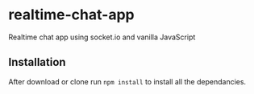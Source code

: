 # realtime-chat-app

Realtime chat app using socket.io and vanilla JavaScript

## Installation

After download or clone run `npm install` to install all the dependancies.
